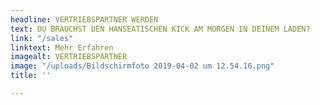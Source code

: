 ```yaml
---
headline: VERTRIEBSPARTNER WERDEN
text: DU BRAUCHST DEN HANSEATISCHEN KICK AM MORGEN IN DEINEM LADEN?
link: "/sales"
linktext: Mehr Erfahren
imagealt: VERTRIEBSPARTNER
image: "/uploads/Bildschirmfoto 2019-04-02 um 12.54.16.png"
title: ''

---
```

